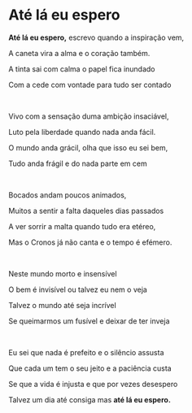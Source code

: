 # Até lá eu espero

**Até lá eu espero,** escrevo quando a inspiração vem,

A caneta vira a alma e o coração também.

A tinta sai com calma o papel fica inundado

Com a cede com vontade para tudo ser contado

<br>

Vivo com a sensação duma ambição insaciável,

Luto pela liberdade quando nada anda fácil.

O mundo anda grácil, olha que isso eu sei bem,

Tudo anda frágil e do nada parte em cem 

<br>

Bocados andam poucos animados,

Muitos a sentir a falta daqueles dias passados

A ver sorrir a malta quando tudo era etéreo,

Mas o Cronos já não canta e o tempo é efémero.

<br>

Neste mundo morto e insensível 

O bem é invisível ou talvez eu nem o veja

Talvez o mundo até seja incrível

Se queimarmos um fusível e deixar de ter inveja

<br>

Eu sei que nada é prefeito e o silêncio assusta

Que cada um tem o seu jeito e a paciência custa

Se que a vida é injusta e que por vezes desespero

Talvez um dia até consiga mas **até lá eu espero.**
